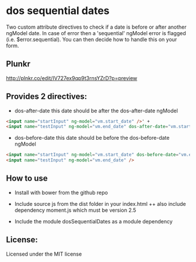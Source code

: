 # dos sequential dates
Two custom attribute directives to check if a date is before or after another ngModel date. In case of error then a 'sequential' ngModel error is flagged (i.e. $error.sequential). You can then decide how to handle this on your form.

## Plunkr
http://plnkr.co/edit/IV727ex9qp9t3rnsYZrD?p=preview

## Provides 2 directives:
+ dos-after-date this date should be after the dos-after-date ngModel
``` html
<input name="startInput" ng-model="vm.start_date" />' +
<input name="testInput" ng-model="vm.end_date" dos-after-date="vm.start_date"/>
```

+ dos-before-date this date should be before the dos-before-date ngModel
``` html
<input name="startInput" ng-model="vm.start_date" dos-before-date="vm.end_date"/>
<input name="testInput" ng-model="vm.end_date" />
```

## How to use

+ Install with bower from the github repo

+ Include source js from the dist folder in your index.html
++ also include dependency moment.js which must be version 2.5

+ Include the module dosSequentialDates as a module dependency



## License:
Licensed under the MIT license